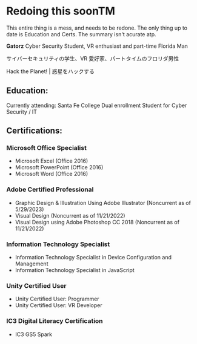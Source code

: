 
# Redoing this soonTM

This entire thing is a mess, and needs to be redone. The only thing up to date is Education and Certs. The summary isn't acurate atp. 

**Gatorz**
Cyber Security Student, VR enthusiast and part-time Florida Man

サイバーセキュリティの学生、VR 愛好家、パートタイムのフロリダ男性


Hack the Planet!   |   惑星をハックする

## **Education:**
Currently attending: Santa Fe College Dual enrollment Student for Cyber Security / IT

## **Certifications:**
### Microsoft Office Specialist
- Microsoft Excel (Office 2016)
- Microsoft PowerPoint (Office 2016)
- Microsoft Word (Office 2016)
### Adobe Certified Professional
- Graphic Design & Illustration Using Adobe Illustrator (Noncurrent as of 5/29/2023)
- Visual Design (Noncurrent as of 11/21/2022)
- Visual Design using Adobe Photoshop CC 2018 (Noncurrent as of 11/21/2022)
### Information Technology Specialist
- Information Technology Specialist in Device Configuration and Management
- Information Technology Specialist in JavaScript
### Unity Certified User
- Unity Certified User: Programmer
- Unity Certified User: VR Developer
### IC3 Digital Literacy Certification
- IC3 GS5 Spark
